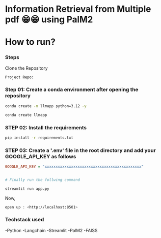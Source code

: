 # Information Retrieval from Multiple pdf 😁😁 using PalM2

# How to run?

### Steps

Clone the Repository

```bash
Project Repo:
```

### Step 01: Create a conda environment after opening the repository

```bash
conda create -n llmapp python=3.12 -y
```

```bash
conda create llmapp
```
### STEP 02: Install the requirements

```bash
pip install -r requirements.txt
```

### STEP 03: Create a '.env' file in the root directory and add your GOOGLE_API_KEY as follows

```ini
GOOGLE_API_KEY = "xxxxxxxxxxxxxxxxxxxxxxxxxxxxxxxxxxxxxxxxxxxx"
```

```bash

# Finally run the follwing command

streamlit run app.py
```

Now,
```bash
open up : <http://localhost:8501>
```

### Techstack used

-Python
-Langchain
-Streamlit
-PalM2
-FAISS
